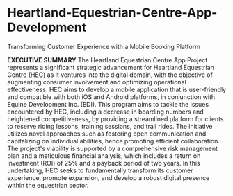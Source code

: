 # Heartland-Equestrian-Centre-App-Development
Transforming Customer Experience with a Mobile Booking Platform

**EXECUTIVE SUMMARY**
The Heartland Equestrian Centre App Project represents a significant strategic advancement for Heartland Equestrian Centre (HEC) as it ventures into the digital domain, with the objective of augmenting consumer involvement and optimizing operational effectiveness. HEC aims to develop a mobile application that is user-friendly and compatible with both iOS and Android platforms, in conjunction with Equine Development Inc. (EDI). This program aims to tackle the issues encountered by HEC, including a decrease in boarding numbers and heightened competitiveness, by providing a streamlined platform for clients to reserve riding lessons, training sessions, and trail rides. The initiative utilizes novel approaches such as fostering open communication and capitalizing on individual abilities, hence promoting efficient collaboration. The project's viability is supported by a comprehensive risk management plan and a meticulous financial analysis, which includes a return on investment (ROI) of 25% and a payback period of two years. In this undertaking, HEC seeks to fundamentally transform its customer experience, promote expansion, and develop a robust digital presence within the equestrian sector.
